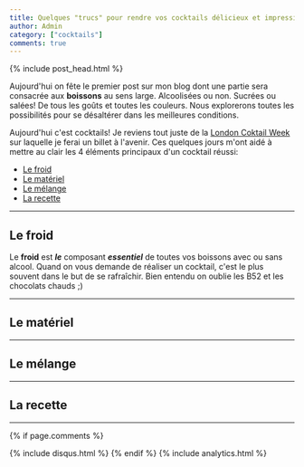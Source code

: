 ```yaml
---
title: Quelques "trucs" pour rendre vos cocktails délicieux et impressioner vos potes
author: Admin
category: ["cocktails"]
comments: true
---
```


{% include post_head.html %}

Aujourd'hui on fête le premier post sur mon blog dont une partie sera consacrée aux **boissons** au sens large. Alcoolisées ou non. Sucrées ou salées! De tous les goûts et toutes les couleurs. Nous explorerons toutes les possibilités pour se désaltérer dans les meilleures conditions.

Aujourd'hui c'est cocktails! Je reviens tout juste de la [London Coktail Week](#) sur laquelle je ferai un billet à l'avenir. Ces quelques jours m'ont aidé à mettre au clair les 4 éléments principaux d'un cocktail réussi:

- [Le froid](#le-froid)
- [Le matériel](#le-materiel)
- [Le mélange](#le-melange)
- [La recette](#la-recette)

---

## [](#le-froid)Le froid

Le **froid** est ***le*** composant ***essentiel*** de toutes vos boissons avec ou sans alcool. Quand on vous demande de réaliser un cocktail, c'est le plus souvent dans le but de se rafraîchir. Bien entendu on oublie les B52 et les chocolats chauds ;)

---
## [](#le-materiel)Le matériel
---
## [](#le-melange)Le mélange
---
## [](#la-recette)La recette
---

{% if page.comments %}
<a href="http://{{site.url}}{{page.url}}#disqus_thread"
   data-disqus-identifier="{{page.url}}"></a>
<div id="disqus_thread"></div>
{% include disqus.html %}
{% endif %}
{% include analytics.html %}

